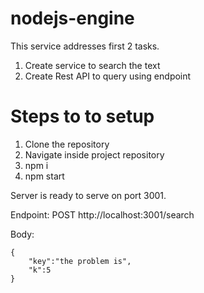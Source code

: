 # nodejs-engine

This service addresses first 2 tasks.
1. Create service to search the text
2. Create Rest API to query using endpoint

# Steps to to setup

1. Clone the repository
2. Navigate inside project repository
3. npm i
4. npm start

Server is ready to serve on port 3001.

Endpoint: POST http://localhost:3001/search

Body:

```
{
    "key":"the problem is",
    "k":5
}

